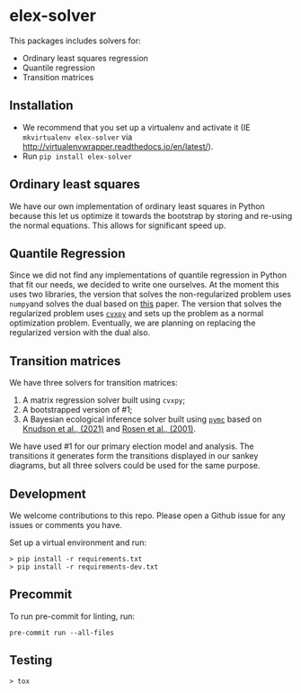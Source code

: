 # elex-solver

This packages includes solvers for:
* Ordinary least squares regression
* Quantile regression
* Transition matrices

## Installation

* We recommend that you set up a virtualenv and activate it (IE ``mkvirtualenv elex-solver`` via http://virtualenvwrapper.readthedocs.io/en/latest/).
* Run ``pip install elex-solver``

## Ordinary least squares
We have our own implementation of ordinary least squares in Python because this let us optimize it towards the bootstrap by storing and re-using the normal equations. This allows for significant speed up.

## Quantile Regression
Since we did not find any implementations of quantile regression in Python that fit our needs, we decided to write one ourselves. At the moment this uses two libraries, the version that solves the non-regularized problem uses `numpy`and solves the dual based on [this](https://arxiv.org/pdf/2305.12616.pdf) paper. The version that solves the regularized problem uses [`cvxpy`](https://www.cvxpy.org/#) and sets up the problem as a normal optimization problem. Eventually, we are planning on replacing the regularized version with the dual also.

## Transition matrices
We have three solvers for transition matrices:

1. A matrix regression solver built using `cvxpy`;
2. A bootstrapped version of #1;
3. A Bayesian ecological inference solver built using [`pymc`](https://www.pymc.io/) based on [Knudson et al., (2021)](https://doi.org/10.21105/joss.03397) and [Rosen et al., (2001)](https://tinyurl.com/yajkae6n).

We have used #1 for our primary election model and analysis.  The transitions it generates form the transitions displayed in our sankey diagrams, but all three solvers could be used for the same purpose.

## Development
We welcome contributions to this repo. Please open a Github issue for any issues or comments you have.

Set up a virtual environment and run:
```
> pip install -r requirements.txt
> pip install -r requirements-dev.txt 
```

## Precommit
To run pre-commit for linting, run:
```
pre-commit run --all-files
```

## Testing
```
> tox
```
